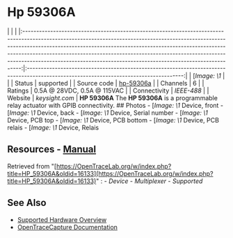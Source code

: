 # Hp 59306A
| | | |:-----------------------------------------------------------------------------------------------------------------------------------------------------------------------------------------------------------------------------------------------------------------------------------------------------------------------------------------------------------------------------------------------------:|:--------------------------------------------------------------------------------------------------------------------------------------:| | [*Image: \1* | | | Status | supported | | Source code | [hp-59306a](http://github.com/OpenTraceLab/?p=OpenTraceCapture.git;a=tree;f=src/hardware/hp-59306a) | | Channels | 6 | | Ratings | 0.5A @ 28VDC, 0.5A @ 115VAC | | Connectivity | *IEEE-488* | | Website | *keysight.com* | **HP 59306A** The **HP 59306A** is a programmable relay actuator with GPIB connectivity. ## Photos \-
[*Image: \1*
Device, front
\-
[*Image: \1*
Device, back
\-
[*Image: \1*
Device, Serial number
\-
[*Image: \1*
Device, PCB top
\-
[*Image: \1*
Device, PCB bottom
\-
[*Image: \1*
Device, PCB relais
\-
[*Image: \1*
Device, Relais
## Resources \- [Manual](https://www.keysight.com/de/de/assets/9018-05942/user-manuals/9018-05942.pdf)
Retrieved from "[https://OpenTraceLab.org/w/index.php?title=HP_59306A&oldid=16133](https://OpenTraceLab.org/w/index.php?title=HP_59306A&oldid=16133)"
: \- *Device* \- *Multiplexer* \- *Supported*
## See Also
- [Supported Hardware Overview](../supported-hardware.md)
- [OpenTraceCapture Documentation](../../opentracecapture/overview.md)
